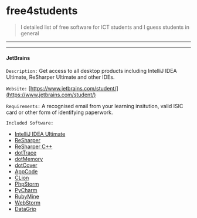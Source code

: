 # free4students
> I detailed list of free software for ICT students and I guess students in general

---------------------------------------------------------------------------------------------------------
---------------------------------------------------------------------------------------------------------

#### JetBrains
`Description:` Get access to all desktop products including IntelliJ IDEA Ultimate, ReSharper Ultimate and other IDEs.

`Website:` [https://www.jetbrains.com/student/](https://www.jetbrains.com/student/)

`Requirements:` A recognised email from your learning insitution, valid ISIC card or other form of identifying paperwork.

`Included Software:`
- [IntelliJ IDEA Ultimate](https://www.jetbrains.com/idea/download)
- [ReSharper](https://www.jetbrains.com/resharper/download)
- [ReSharper C++](https://www.jetbrains.com/resharper-cpp/download)
- [dotTrace](https://www.jetbrains.com/profiler/download)
- [dotMemory](https://www.jetbrains.com/dotmemory/download)
- [dotCover](https://www.jetbrains.com/dotcover/download)
- [AppCode](https://www.jetbrains.com/objc/download)
- [CLion](https://www.jetbrains.com/clion/download)
- [PhpStorm](https://www.jetbrains.com/phpstorm/download)
- [PyCharm](https://www.jetbrains.com/pycharm/download)
- [RubyMine](https://www.jetbrains.com/ruby/download)
- [WebStorm](https://www.jetbrains.com/webstorm/download)
- [DataGrip](https://www.jetbrains.com/dbe/download)
